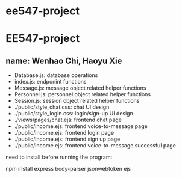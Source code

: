 # ee547-project
# EE547-project
## name: Wenhao Chi, Haoyu Xie

* Database.js: database operations
* index.js: endponint functions
* Message.js: message object related helper functions 
* Personnel.js: personnel object related helper functions 
* Session.js: session object related helper functions 
* ./public/style_chat.css: chat UI design
* ./public/style_login.css: login/sign-up UI design
* ./views/pages/chat.ejs: frontend chat page
* ./public/income.ejs: frontend voice-to-message page
* ./public/income.ejs: frontend login page
* ./public/income.ejs: frontend sign up page
* ./public/income.ejs: frontend voice-to-message successful page

need to install before running the program:

npm install express body-parser jsonwebtoken ejs
